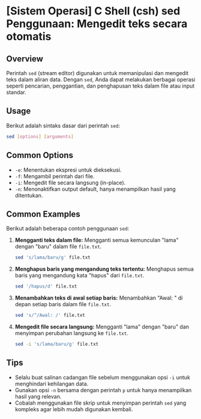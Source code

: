 # [Sistem Operasi] C Shell (csh) sed Penggunaan: Mengedit teks secara otomatis

## Overview
Perintah `sed` (stream editor) digunakan untuk memanipulasi dan mengedit teks dalam aliran data. Dengan `sed`, Anda dapat melakukan berbagai operasi seperti pencarian, penggantian, dan penghapusan teks dalam file atau input standar.

## Usage
Berikut adalah sintaks dasar dari perintah `sed`:

```bash
sed [options] [arguments]
```

## Common Options
- `-e`: Menentukan ekspresi untuk dieksekusi.
- `-f`: Mengambil perintah dari file.
- `-i`: Mengedit file secara langsung (in-place).
- `-n`: Menonaktifkan output default, hanya menampilkan hasil yang ditentukan.

## Common Examples
Berikut adalah beberapa contoh penggunaan `sed`:

1. **Mengganti teks dalam file:**
   Mengganti semua kemunculan "lama" dengan "baru" dalam file `file.txt`.
   ```bash
   sed 's/lama/baru/g' file.txt
   ```

2. **Menghapus baris yang mengandung teks tertentu:**
   Menghapus semua baris yang mengandung kata "hapus" dari `file.txt`.
   ```bash
   sed '/hapus/d' file.txt
   ```

3. **Menambahkan teks di awal setiap baris:**
   Menambahkan "Awal: " di depan setiap baris dalam file `file.txt`.
   ```bash
   sed 's/^/Awal: /' file.txt
   ```

4. **Mengedit file secara langsung:**
   Mengganti "lama" dengan "baru" dan menyimpan perubahan langsung ke `file.txt`.
   ```bash
   sed -i 's/lama/baru/g' file.txt
   ```

## Tips
- Selalu buat salinan cadangan file sebelum menggunakan opsi `-i` untuk menghindari kehilangan data.
- Gunakan opsi `-n` bersama dengan perintah `p` untuk hanya menampilkan hasil yang relevan.
- Cobalah menggunakan file skrip untuk menyimpan perintah `sed` yang kompleks agar lebih mudah digunakan kembali.